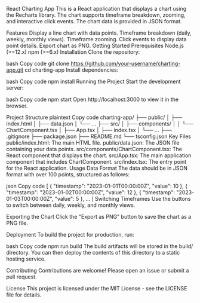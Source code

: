 React Charting App
This is a React application that displays a chart using the Recharts library. The chart supports timeframe breakdown, zooming, and interactive click events. The chart data is provided in JSON format.

Features
Display a line chart with data points.
Timeframe breakdown (daily, weekly, monthly views).
Timeframe zooming.
Click events to display data point details.
Export chart as PNG.
Getting Started
Prerequisites
Node.js (>=12.x)
npm (>=6.x)
Installation
Clone the repository:

bash
Copy code
git clone https://github.com/your-username/charting-app.git
cd charting-app
Install dependencies:

bash
Copy code
npm install
Running the Project
Start the development server:

bash
Copy code
npm start
Open http://localhost:3000 to view it in the browser.

Project Structure
plaintext
Copy code
charting-app/
├── public/
│   ├── index.html
│   ├── data.json
│   └── ...
├── src/
│   ├── components/
│   │   └── ChartComponent.tsx
│   ├── App.tsx
│   ├── index.tsx
│   └── ...
├── .gitignore
├── package.json
├── README.md
└── tsconfig.json
Key Files
public/index.html: The main HTML file.
public/data.json: The JSON file containing your data points.
src/components/ChartComponent.tsx: The React component that displays the chart.
src/App.tsx: The main application component that includes ChartComponent.
src/index.tsx: The entry point for the React application.
Usage
Data Format
The data should be in JSON format with over 100 points, structured as follows:

json
Copy code
[
  { "timestamp": "2023-01-01T00:00:00Z", "value": 10 },
  { "timestamp": "2023-01-02T00:00:00Z", "value": 12 },
  { "timestamp": "2023-01-03T00:00:00Z", "value": 5 },
  ...
]
Switching Timeframes
Use the buttons to switch between daily, weekly, and monthly views.

Exporting the Chart
Click the "Export as PNG" button to save the chart as a PNG file.

Deployment
To build the project for production, run:

bash
Copy code
npm run build
The build artifacts will be stored in the build/ directory. You can then deploy the contents of this directory to a static hosting service.

Contributing
Contributions are welcome! Please open an issue or submit a pull request.

License
This project is licensed under the MIT License - see the LICENSE file for details.

